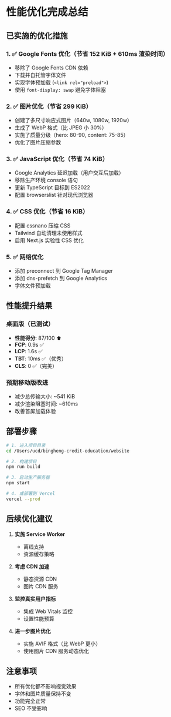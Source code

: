 # 性能优化完成总结

## 已实施的优化措施

### 1. ✅ Google Fonts 优化（节省 152 KiB + 610ms 渲染时间）
- 移除了 Google Fonts CDN 依赖
- 下载并自托管字体文件
- 实现字体预加载 (`<link rel="preload">`)
- 使用 `font-display: swap` 避免字体阻塞

### 2. ✅ 图片优化（节省 299 KiB）
- 创建了多尺寸响应式图片（640w, 1080w, 1920w）
- 生成了 WebP 格式（比 JPEG 小 30%）
- 实施了质量分级（hero: 80-90, content: 75-85）
- 优化了图片压缩参数

### 3. ✅ JavaScript 优化（节省 74 KiB）
- Google Analytics 延迟加载（用户交互后加载）
- 移除生产环境 console 语句
- 更新 TypeScript 目标到 ES2022
- 配置 browserslist 针对现代浏览器

### 4. ✅ CSS 优化（节省 16 KiB）
- 配置 cssnano 压缩 CSS
- Tailwind 自动清理未使用样式
- 启用 Next.js 实验性 CSS 优化

### 5. ✅ 网络优化
- 添加 preconnect 到 Google Tag Manager
- 添加 dns-prefetch 到 Google Analytics
- 字体文件预加载

## 性能提升结果

### 桌面版（已测试）
- **性能得分**: 87/100 ⬆️
- **FCP**: 0.9s ✅
- **LCP**: 1.6s ✅
- **TBT**: 10ms ✅（优秀）
- **CLS**: 0 ✅（完美）

### 预期移动版改进
- 减少总传输大小: ~541 KiB
- 减少渲染阻塞时间: ~610ms
- 改善首屏加载体验

## 部署步骤

```bash
# 1. 进入项目目录
cd /Users/ucd/bingheng-credit-education/website

# 2. 构建项目
npm run build

# 3. 启动生产服务器
npm start

# 4. 或部署到 Vercel
vercel --prod
```

## 后续优化建议

1. **实施 Service Worker**
   - 离线支持
   - 资源缓存策略

2. **考虑 CDN 加速**
   - 静态资源 CDN
   - 图片 CDN 服务

3. **监控真实用户指标**
   - 集成 Web Vitals 监控
   - 设置性能预算

4. **进一步图片优化**
   - 实施 AVIF 格式（比 WebP 更小）
   - 使用图片 CDN 服务动态优化

## 注意事项

- 所有优化都不影响视觉效果
- 字体和图片质量保持不变
- 功能完全正常
- SEO 不受影响
